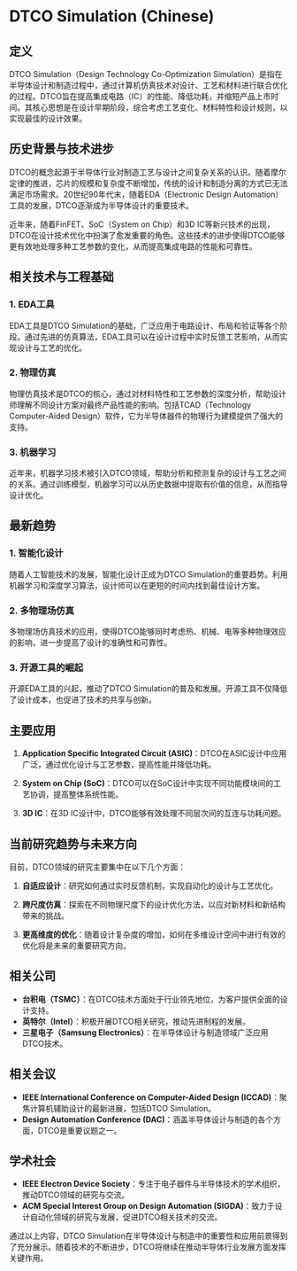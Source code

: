 # DTCO Simulation (Chinese)

## 定义

DTCO Simulation（Design Technology Co-Optimization Simulation）是指在半导体设计和制造过程中，通过计算机仿真技术对设计、工艺和材料进行联合优化的过程。DTCO旨在提高集成电路（IC）的性能、降低功耗，并缩短产品上市时间。其核心思想是在设计早期阶段，综合考虑工艺变化、材料特性和设计规则，以实现最佳的设计效果。

## 历史背景与技术进步

DTCO的概念起源于半导体行业对制造工艺与设计之间复杂关系的认识。随着摩尔定律的推进，芯片的规模和复杂度不断增加，传统的设计和制造分离的方式已无法满足市场需求。20世纪90年代末，随着EDA（Electronic Design Automation）工具的发展，DTCO逐渐成为半导体设计的重要技术。

近年来，随着FinFET、SoC（System on Chip）和3D IC等新兴技术的出现，DTCO在设计技术优化中扮演了愈发重要的角色。这些技术的进步使得DTCO能够更有效地处理多种工艺参数的变化，从而提高集成电路的性能和可靠性。

## 相关技术与工程基础

### 1. EDA工具

EDA工具是DTCO Simulation的基础，广泛应用于电路设计、布局和验证等各个阶段。通过先进的仿真算法，EDA工具可以在设计过程中实时反馈工艺影响，从而实现设计与工艺的优化。

### 2. 物理仿真

物理仿真技术是DTCO的核心，通过对材料特性和工艺参数的深度分析，帮助设计师理解不同设计方案对最终产品性能的影响。包括TCAD（Technology Computer-Aided Design）软件，它为半导体器件的物理行为建模提供了强大的支持。

### 3. 机器学习

近年来，机器学习技术被引入DTCO领域，帮助分析和预测复杂的设计与工艺之间的关系。通过训练模型，机器学习可以从历史数据中提取有价值的信息，从而指导设计优化。

## 最新趋势

### 1. 智能化设计

随着人工智能技术的发展，智能化设计正成为DTCO Simulation的重要趋势。利用机器学习和深度学习算法，设计师可以在更短的时间内找到最佳设计方案。

### 2. 多物理场仿真

多物理场仿真技术的应用，使得DTCO能够同时考虑热、机械、电等多种物理效应的影响，进一步提高了设计的准确性和可靠性。

### 3. 开源工具的崛起

开源EDA工具的兴起，推动了DTCO Simulation的普及和发展。开源工具不仅降低了设计成本，也促进了技术的共享与创新。

## 主要应用

1. **Application Specific Integrated Circuit (ASIC)**：DTCO在ASIC设计中应用广泛，通过优化设计与工艺参数，提高性能并降低功耗。
  
2. **System on Chip (SoC)**：DTCO可以在SoC设计中实现不同功能模块间的工艺协调，提高整体系统性能。
  
3. **3D IC**：在3D IC设计中，DTCO能够有效处理不同层次间的互连与功耗问题。

## 当前研究趋势与未来方向

目前，DTCO领域的研究主要集中在以下几个方面：

1. **自适应设计**：研究如何通过实时反馈机制，实现自动化的设计与工艺优化。
  
2. **跨尺度仿真**：探索在不同物理尺度下的设计优化方法，以应对新材料和新结构带来的挑战。
  
3. **更高维度的优化**：随着设计复杂度的增加，如何在多维设计空间中进行有效的优化将是未来的重要研究方向。

## 相关公司

- **台积电（TSMC）**：在DTCO技术方面处于行业领先地位，为客户提供全面的设计支持。
- **英特尔（Intel）**：积极开展DTCO相关研究，推动先进制程的发展。
- **三星电子（Samsung Electronics）**：在半导体设计与制造领域广泛应用DTCO技术。
  
## 相关会议

- **IEEE International Conference on Computer-Aided Design (ICCAD)**：聚焦计算机辅助设计的最新进展，包括DTCO Simulation。
- **Design Automation Conference (DAC)**：涵盖半导体设计与制造的各个方面，DTCO是重要议题之一。
  
## 学术社会

- **IEEE Electron Device Society**：专注于电子器件与半导体技术的学术组织，推动DTCO领域的研究与交流。
- **ACM Special Interest Group on Design Automation (SIGDA)**：致力于设计自动化领域的研究与发展，促进DTCO相关技术的交流。

通过以上内容，DTCO Simulation在半导体设计与制造中的重要性和应用前景得到了充分展示。随着技术的不断进步，DTCO将继续在推动半导体行业发展方面发挥关键作用。